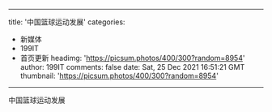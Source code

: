 
---
title: '中国篮球运动发展'
categories: 
 - 新媒体
 - 199IT
 - 首页更新
headimg: 'https://picsum.photos/400/300?random=8954'
author: 199IT
comments: false
date: Sat, 25 Dec 2021 16:51:21 GMT
thumbnail: 'https://picsum.photos/400/300?random=8954'
---

<div>   
中国篮球运动发展  
</div>
            